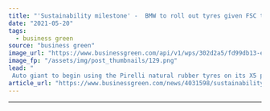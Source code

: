 ```yaml
---
title: "'Sustainability milestone' -  BMW to roll out tyres given FSC tick of approval"
date: "2021-05-20"
tags: 
  - business green
source: "business green"
image_url: "https://www.businessgreen.com/api/v1/wps/302d2a5/fd99db13-e874-4754-8568-d9a2236d7c57/1/p-zero-detail-outside-web-pirelli-bmw-fsc-tyre-185x114.png"
image_fp: "/assets/img/post_thumbnails/129.png"
lead: "
 Auto giant to begin using the Pirelli natural rubber tyres on its X5 plug-in hybrid cars from August 2021 ..."
article_url: "https://www.businessgreen.com/news/4031598/sustainability-milestone-bmw-roll-tyres-fsc-tick-approval"
---
```


---

